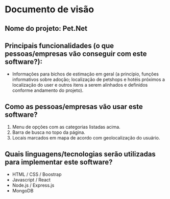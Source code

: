 # Documento de visão

## Nome do projeto: Pet.Net

## Principais funcionalidades (o que pessoas/empresas vão conseguir com este software?):

* Informações para bichos de estimação em geral (a princípio, funções informativos sobre adoção; localização de petshops e hotéis próximos a localização do user e outros itens a serem alinhados e definidos conforme andamento do projeto).

## Como as pessoas/empresas vão usar este software?

1. Menu de opções com as categorias listadas acima.
2. Barra de busca no topo da página.
3. Locais marcados em mapa de acordo com geolocalização do usuário.

## Quais linguagens/tecnologias serão utilizadas para implementar este software?

* HTML / CSS / Boostrap
* Javascript / React
* Node.js / Express.js
* MongoDB
